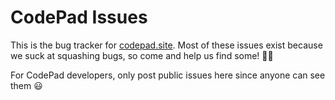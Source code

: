 # CodePad Issues
This is the bug tracker for [codepad.site](https://codepad.site).
Most of these issues exist because we suck at squashing bugs, so come and help us find some! 🐛🐜

For CodePad developers, only post public issues here since anyone can see them 😃
